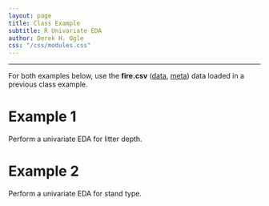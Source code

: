 ```yaml
---
layout: page
title: Class Example
subtitle: R Univariate EDA
author: Derek H. Ogle
css: "/css/modules.css"
---
```


----

For both examples below, use the **fire.csv** ([data](https://raw.githubusercontent.com/droglenc/NCData/master/Fire.csv), [meta](https://raw.githubusercontent.com/droglenc/NCData/master/Fire_meta.txt)) data loaded in a previous class example.


# Example 1
Perform a univariate EDA for litter depth.


# Example 2
Perform a univariate EDA for stand type.
